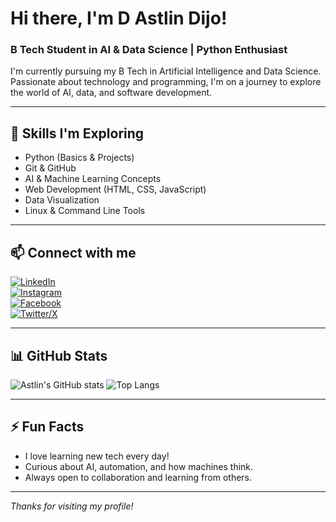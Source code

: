 # Hi there, I'm D Astlin Dijo!

### B Tech Student in AI & Data Science | Python Enthusiast

I'm currently pursuing my B Tech in Artificial Intelligence and Data Science. Passionate about technology and programming, I'm on a journey to explore the world of AI, data, and software development.

---

## 🚀 Skills I'm Exploring
- Python (Basics & Projects)
- Git & GitHub
- AI & Machine Learning Concepts
- Web Development (HTML, CSS, JavaScript)
- Data Visualization
- Linux & Command Line Tools

---

## 📫 Connect with me

[![LinkedIn](https://img.shields.io/badge/-LinkedIn-0A66C2?style=for-the-badge&logo=linkedin&logoColor=white)](https://www.linkedin.com/in/astlin-dijo-24a585359)  
[![Instagram](https://img.shields.io/badge/-Instagram-E4405F?style=for-the-badge&logo=instagram&logoColor=white)](https://www.instagram.com/astlin_dijo)  
[![Facebook](https://img.shields.io/badge/-Facebook-1877F2?style=for-the-badge&logo=facebook&logoColor=white)](https://www.facebook.com/share/15kiNAgTqs)  
[![Twitter/X](https://img.shields.io/badge/-Twitter-000000?style=for-the-badge&logo=twitter&logoColor=white)](https://x.com/Astlin_Dijo)

---

## 📊 GitHub Stats
![Astlin's GitHub stats](https://github-readme-stats.vercel.app/api?username=AstlinDijo&show_icons=true&theme=github_dark)
![Top Langs](https://github-readme-stats.vercel.app/api/top-langs/?username=AstlinDijo&layout=compact&theme=github_dark)

---

## ⚡ Fun Facts
- I love learning new tech every day!
- Curious about AI, automation, and how machines think.
- Always open to collaboration and learning from others.

---

*Thanks for visiting my profile!*

